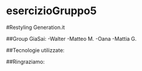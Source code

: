 # esercizioGruppo5

#Restyling Generation.it

##Group GiaSai:
-Walter
-Matteo M.
-Oana
-Mattia G.

##Tecnologie utilizzate:

##Ringraziamo: